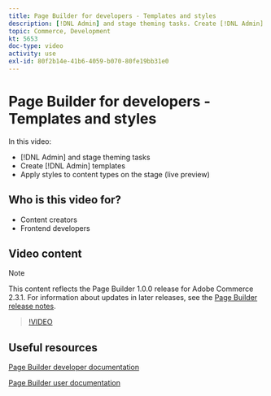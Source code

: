 ```yaml
---
title: Page Builder for developers - Templates and styles
description: [!DNL Admin] and stage theming tasks. Create [!DNL Admin] templates​. Apply styles to content types on the stage (live preview).
topic: Commerce, Development
kt: 5653
doc-type: video
activity: use
exl-id: 80f2b14e-41b6-4059-b070-80fe19bb31e0
---
```

# Page Builder for developers - Templates and styles

In this video:

- [!DNL Admin] and stage theming tasks
- Create [!DNL Admin] templates​
- Apply styles to content types on the stage (live preview) 

## Who is this video for?

- Content creators
- Frontend developers

## Video content

>[!NOTE]
>
>This content reflects the Page Builder 1.0.0 release for Adobe Commerce 2.3.1. For information about updates in later releases, see the [Page Builder release notes](https://devdocs.magento.com/page-builder/docs/release-notes.html).

>[!VIDEO](https://video.tv.adobe.com/v/35712?quality=12&learn=on)

## Useful resources

[Page Builder developer documentation](https://devdocs.magento.com/page-builder/docs/index.html)

[Page Builder user documentation](https://docs.magento.com/user-guide/cms/page-builder.html)
